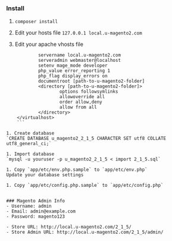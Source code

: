 ### Install

1. `composer install`

1. Edit your hosts file
`127.0.0.1 local.u-magento2.com`

1. Edit your apache vhosts file
```<virtualhost [your namevirtualhost]>
            servername local.u-magento2.com
            serveradmin webmaster@localhost
            setenv mage_mode developer
            php_value error_reporting 1
            php_flag display_errors on
            documentroot [path-to-u-magento2-folder]
            <directory [path-to-u-magento2-folder]>
                    options followsymlinks
                    allowoverride all
                    order allow,deny
                    allow from all
            </directory>
    </virtualhost>
    ```

1. Create database
`CREATE DATABASE u_magento2_2_1_5 CHARACTER SET utf8 COLLATE utf8_general_ci;` 

1. Import database
`mysql -u youruser -p u_magento2_2_1_5 < import 2_1_5.sql`

1. Copy `app/etc/env.php.sample` to `app/etc/env.php`
Update your database settings

1. Copy `app/etc/config.php.sample` to `app/etc/config.php`


### Magento Admin Info
- Username: admin
- Email: admin@example.com
- Password: magento123

- Store URL: http://local.u-magento2.com/2_1_5/
- Store Admin URL: http://local.u-magento2.com/2_1_5/admin/

